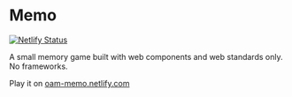# Memo

[![Netlify Status](https://api.netlify.com/api/v1/badges/2277bd2b-43da-4f8a-9f17-041aa49009b7/deploy-status)](https://app.netlify.com/sites/oam-memo/deploys)

A small memory game built with web components and web standards only. No frameworks.

Play it on [oam-memo.netlify.com](https://oam-memo.netlify.com/)